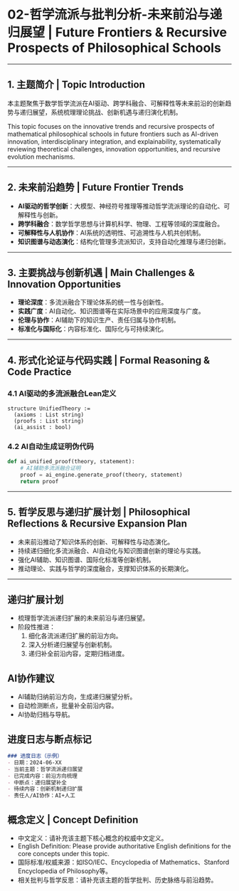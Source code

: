 # 02-哲学流派与批判分析-未来前沿与递归展望 | Future Frontiers & Recursive Prospects of Philosophical Schools

---

## 1. 主题简介 | Topic Introduction

本主题聚焦于数学哲学流派在AI驱动、跨学科融合、可解释性等未来前沿的创新趋势与递归展望，系统梳理理论挑战、创新机遇与递归演化机制。

This topic focuses on the innovative trends and recursive prospects of mathematical philosophical schools in future frontiers such as AI-driven innovation, interdisciplinary integration, and explainability, systematically reviewing theoretical challenges, innovation opportunities, and recursive evolution mechanisms.

---

## 2. 未来前沿趋势 | Future Frontier Trends

- **AI驱动的哲学创新**：大模型、神经符号推理等推动哲学流派理论的自动化、可解释性与创新。
- **跨学科融合**：数学哲学思想与计算机科学、物理、工程等领域的深度融合。
- **可解释性与人机协作**：AI系统的透明性、可追溯性与人机共创机制。
- **知识图谱与动态演化**：结构化管理多流派知识，支持自动化推理与递归创新。

---

## 3. 主要挑战与创新机遇 | Main Challenges & Innovation Opportunities

- **理论深度**：多流派融合下理论体系的统一性与创新性。
- **实践广度**：AI自动化、知识图谱等在实际场景中的应用深度与广度。
- **伦理与协作**：AI辅助下的知识生产、责任归属与协作机制。
- **标准化与国际化**：内容标准化、国际化与可持续演化。

---

## 4. 形式化论证与代码实践 | Formal Reasoning & Code Practice

### 4.1 AI驱动的多流派融合Lean定义

```lean
structure UnifiedTheory :=
  (axioms : List string)
  (proofs : List string)
  (ai_assist : bool)
```

### 4.2 AI自动生成证明伪代码

```python
def ai_unified_proof(theory, statement):
    # AI辅助多流派融合证明
    proof = ai_engine.generate_proof(theory, statement)
    return proof
```

---

## 5. 哲学反思与递归扩展计划 | Philosophical Reflections & Recursive Expansion Plan

- 未来前沿推动了知识体系的创新、可解释性与动态演化。
- 持续递归细化多流派融合、AI自动化与知识图谱创新的理论与实践。
- 强化AI辅助、知识图谱、国际化标准等创新机制。
- 推动理论、实践与哲学的深度融合，支撑知识体系的长期演化。

---

## 递归扩展计划

- 梳理哲学流派递归扩展的未来前沿与递归展望。
- 阶段性推进：
  1. 细化各流派递归扩展的前沿方向。
  2. 深入分析递归展望与创新机制。
  3. 递归补全前沿内容，定期归档进度。

## AI协作建议

- AI辅助归纳前沿方向，生成递归展望分析。
- 自动检测断点，批量补全前沿内容。
- AI协助归档与导航。

## 进度日志与断点标记

```markdown
### 进度日志（示例）
- 日期：2024-06-XX
- 当前主题：哲学流派递归展望
- 已完成内容：前沿方向梳理
- 中断点：递归展望补全
- 待续内容：创新机制递归扩展
- 责任人/AI协作：AI+人工
```
<!-- 中断点：前沿/递归展望/创新机制补全 -->

## 概念定义 | Concept Definition

- 中文定义：请补充该主题下核心概念的权威中文定义。
- English Definition: Please provide authoritative English definitions for the core concepts under this topic.
- 国际标准/权威来源：如ISO/IEC、Encyclopedia of Mathematics、Stanford Encyclopedia of Philosophy等。
- 相关批判与哲学反思：请补充该主题的哲学批判、历史脉络与前沿趋势。

